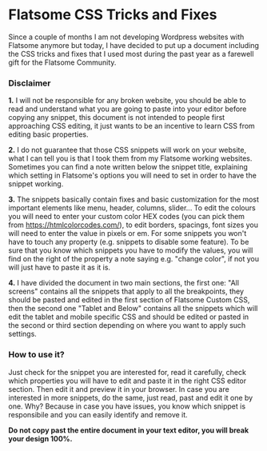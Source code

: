 # Flatsome CSS Tricks and Fixes

Since a couple of months I am not developing Wordpress websites with Flatsome anymore but today, I have decided to put up a document including the CSS tricks and fixes that I used most during the past year as a farewell gift for the Flatsome Community.


<h3>Disclaimer</h3>

<b>1.</b> I will not be responsible for any broken website, you should be able to read and understand what you are going to paste into your editor before copying any snippet, this document is not intended to people first approaching CSS editing, it just wants to be an incentive to learn CSS from editing basic properties.

<b>2.</b> I do not guarantee that those CSS snippets will work on your website, what I can tell you is that I took them from my Flatsome working websites. Sometimes you can find a note written below the snippet title, explaining which setting in Flatsome's options you will need to set in order to have the snippet working.

<b>3.</b> The snippets basically contain fixes and basic customization for the most important elements like menu, header, columns, slider... To edit the colours you will need to enter your custom color HEX codes (you can pick them from https://htmlcolorcodes.com/), to edit borders, spacings, font sizes you will need to enter the value in pixels or em. For some snippets you won't have to touch any property (e.g. snippets to disable some feature). To be sure that you know which snippets you have to modify the values, you will find on the right of the property a note saying e.g. "change color", if not you will just have to paste it as it is.

<b>4.</b> I have divided the document in two main sections, the first one: "All screens" contains all the snippets that apply to all the breakpoints, they should be pasted and edited in the first section of Flatsome Custom CSS, then the second one "Tablet and Below" contains all the snippets which will edit the tablet and mobile specific CSS and should be edited or pasted in the second or third section depending on where you want to apply such settings.


<h3>How to use it?</h3>

Just check for the snippet you are interested for, read it carefully, check which properties you will have to edit and paste it in the right CSS editor section. Then edit it and preview it in your browser. In case you are interested in more snippets, do the same, just read, past and edit it one by one. Why? Because in case you have issues, you know which snippet is responsibile and you can easily identify and remove it.

<b>Do not copy past the entire document in your text editor, you will break your design 100%.</b>
